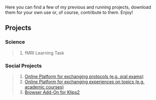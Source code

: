 Here you can find a few of my previous and running projects, download them for your own use or, of course, contribute to them.
Enjoy!

## Projects
### Science
>1. fMRI Learning Task
### Social Projects
>1. [Online Platform for exchanging protocols (e.g. oral exams)](https://github.com/oreiner/Digitales_Skriptenzimmer.git)
>2. [Online Platform  for exchanging experiences on topics (e.g. academic courses)](https://github.com/oreiner/Wahlpflichtblock-Gutachter.git)
>3. [Browser Add-On for Klips2](https://github.com/oreiner/WPB-Gutacher-Notenspiegel.git)
